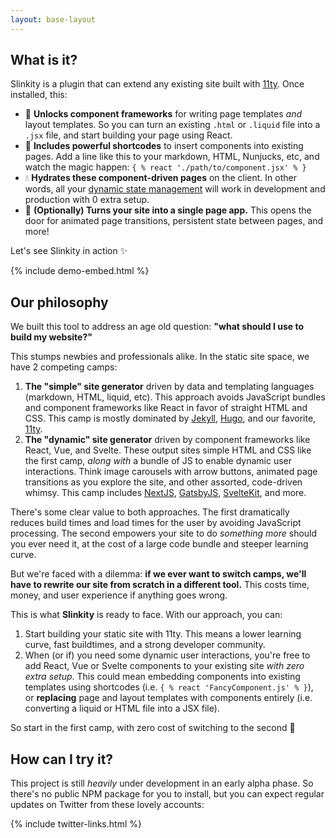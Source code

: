 ```yaml
---
layout: base-layout
---
```


## What is it?
Slinkity is a plugin that can extend any existing site built with [11ty](https://11ty.dev/). Once installed, this:
- 🚀 **Unlocks component frameworks** for writing page templates _and_ layout templates. So you can turn an existing `.html` or `.liquid` file into a `.jsx` file, and start building your page using React.
- 🔖 **Includes powerful shortcodes** to insert components into existing pages. Add a line like this to your markdown, HTML, Nunjucks, etc, and watch the magic happen: `{ % react './path/to/component.jsx' % }`
- 💧 **Hydrates these component-driven pages** on the client. In other words, all your [dynamic state management](https://reactjs.org/docs/hooks-intro.html) will work in development and production with 0 extra setup.
- 🔗 **(Optionally) Turns your site into a single page app.** This opens the door for animated page transitions, persistent state between pages, and more!

Let's see Slinkity in action ✨

{% include demo-embed.html %}

## Our philosophy

We built this tool to address an age old question: **"what should I use to build my website?"**

This stumps newbies and professionals alike. In the static site space, we have 2 competing camps:
1. **The "simple" site generator** driven by data and templating languages (markdown, HTML, liquid, etc). This approach avoids JavaScript bundles and component frameworks like React in favor of straight HTML and CSS. This camp is mostly dominated by [Jekyll](https://jekyllrb.com), [Hugo](https://gohugo.io), and our favorite, [11ty](https://11ty.dev).
2. **The "dynamic" site generator** driven by component frameworks like React, Vue, and Svelte. These output sites simple HTML and CSS like the first camp, _along with_ a bundle of JS to enable dynamic user interactions. Think image carousels with arrow buttons, animated page transitions as you explore the site, and other assorted, code-driven whimsy. This camp includes [NextJS](https://nextjs.org), [GatsbyJS](https://www.gatsbyjs.com), [SvelteKit](https://kit.svelte.dev), and more.

There's some clear value to both approaches. The first dramatically reduces build times and load times for the user by avoiding JavaScript processing. The second empowers your site to do _something more_ should you ever need it, at the cost of a large code bundle and steeper learning curve.

But we're faced with a dilemma: **if we ever want to switch camps, we'll have to rewrite our site from scratch in a different tool.** This costs time, money, and user experience if anything goes wrong.

This is what **Slinkity** is ready to face. With our approach, you can:
1.  Start building your static site with 11ty. This means a lower learning curve, fast buildtimes, and a strong developer community.
2.  When (or if) you need some dynamic user interactions, you're free to add React, Vue or Svelte components to your existing site _with zero extra setup_. This could mean embedding components into existing templates using shortcodes (i.e. `{ % react 'FancyComponent.js' % }`), or **replacing** page and layout templates with components entirely (i.e. converting a liquid or HTML file into a JSX file).

So start in the first camp, with zero cost of switching to the second 🚀

## How can I try it?
This project is still _heavily_ under development in an early alpha phase. So there's no public NPM package for you to install, but you can expect regular updates on Twitter from these lovely accounts:

{% include twitter-links.html %}